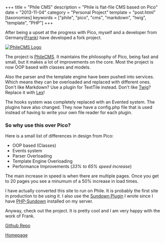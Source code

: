 +++
title = "Phile CMS"
description = "Phile is flat-file CMS based on Pico"
date = "2013-11-04"
category = "Personal Project"
template = "post.html"
[taxonomies]
keywords = ["phile", "pico", "cms", "markdown", "twig", "template", "PHP"]
+++

After being a upset at the progress with Pico, myself and a developer from Germany([Frank](https://twitter.com/neoblack "Frank Twitter")) have developed a fork project.

<div class="center">
  <a href="http://philecms.github.io/Phile/" title="PhileCMS Homepage">
    <img src="/images/phile-logo.png" alt="PhileCMS Logo">
  </a>
</div>

The project is [PhileCMS](http://philecms.github.io/Phile/ "PhileCMS Homepage"). It maintains the philosophy of Pico, being fast and small, but it makes a lot of improvements on the core. Most the project is now OOP based with classes and models.

Also the parser and the template engine have been pushed into services. Which means they can be overloaded and replaced with different ones. Don't like Markdown? Use a plugin for TextTile instead. Don't like [Twig](twig.sensiolabs.org)? Replace it with [Lex](https://github.com/pyrocms/lex)!

The hooks system was completely replaced with an Evented system. The plugins have also changed. They now have a config.php file that is used instead of having to write your own file reader for each plugin.

### So why use this over Pico?

Here is a small list of differences in design from Pico:

* OOP based (Classes)
* Events system
* Parser Overloading
* Template Engine Overloading
* Performance Improvements (*33% to 65% speed increase*)

The main increase in speed is when there are multiple pages. Once you get to 20 pages you see a minumum of a 50% increase in load times.

I have actually converted this site to run on Phile. It is probably the first site in production to be using it. I also use the [Sundown Plugin](https://github.com/PhileCMS/Sundown-Parser-Plugin) I wrote since I have [PHP-Sundown](https://github.com/chobie/php-sundown) installed on my server.

Anyway, check out the project. It is pretty cool and I am very happy with the work of Frank.

[Github Repo](https://github.com/PhileCMS/Phile)

[Homepage](http://philecms.github.io/Phile/ "PhileCMS Homepage")
